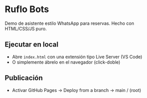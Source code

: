 # Ruflo Bots
Demo de asistente estilo WhatsApp para reservas. Hecho con HTML/CSS/JS puro.


## Ejecutar en local
- Abre `index.html` con una extensión tipo Live Server (VS Code)
- O simplemente ábrelo en el navegador (click-doble)


## Publicación
- Activar GitHub Pages → Deploy from a branch → main / (root)